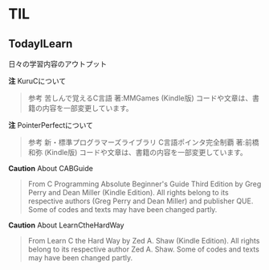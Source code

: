 # TIL

## TodayILearn
日々の学習内容のアウトプット

**注** KuruCについて
>参考 苦しんで覚えるC言語 著:MMGames (Kindle版) コードや文章は、書籍の内容を一部変更しています。

**注** PointerPerfectについて
>参考 新・標準プログラマーズライブラリ C言語ポインタ完全制覇 著:前橋 和弥 (Kindle版) コードや文章は、書籍の内容を一部変更しています。

**Caution** About CABGuide
> From C Programming Absolute Beginner's Guide Third Edition by Greg Perry and Dean Miller (Kindle Edition).
> All rights belong to its respective authors (Greg Perry and Dean Miller) and publisher QUE.
> Some of codes and texts may have been changed partly.

**Caution** About LearnCtheHardWay
> From Learn C the Hard Way by Zed A. Shaw (Kindle Edition).
> All rights belong to its respective author Zed A. Shaw.
> Some of codes and texts may have been changed partly.
